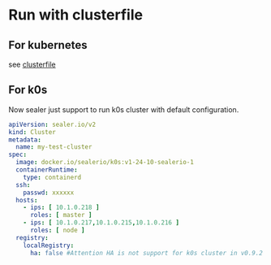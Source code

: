 # Run with clusterfile

## For kubernetes

see [clusterfile](../concept/clusterfile.md)

## For k0s

Now sealer just support to run k0s cluster with default configuration.

```yaml
apiVersion: sealer.io/v2
kind: Cluster
metadata:
  name: my-test-cluster
spec:
  image: docker.io/sealerio/k0s:v1-24-10-sealerio-1
  containerRuntime:
    type: containerd
  ssh:
    passwd: xxxxxx
  hosts:
    - ips: [ 10.1.0.218 ]
      roles: [ master ]
    - ips: [ 10.1.0.217,10.1.0.215,10.1.0.216 ]
      roles: [ node ]
  registry:
    localRegistry:
      ha: false #Attention HA is not support for k0s cluster in v0.9.2
```